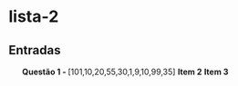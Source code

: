 # lista-2
## Entradas
<ul>
  <b>Questão 1 - </b> [101,10,20,55,30,1,9,10,99,35]
  <b>Item 2</b>
  <b>Item 3</b>
</ul>
